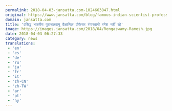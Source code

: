 ```yaml
---
permalink: 2018-04-03-jansatta.com-1024663847.html
original: https://www.jansatta.com/blog/famous-indian-scientist-professor-rangaswamy-ramesh-passes-away-in-tata-memorial-hospital-mumbai/620053/
domain: jansatta.com
title: 'प्रसिद्ध भारतीय पुराजलवायु वैज्ञानिक प्रोफेसर रंगास्वामी रमेश नहीं रहे'
image: https://images.jansatta.com/2018/04/Rengaswamy-Ramesh.jpg
date: 2018-04-03 06:27:33
category: news
translations: 
 - 'en'
 - 'es'
 - 'de'
 - 'ru'
 - 'ja'
 - 'fr'
 - 'it'
 - 'zh-CN'
 - 'zh-TW'
 - 'ar'
 - 'pt'
 - 'hy'
---
```


